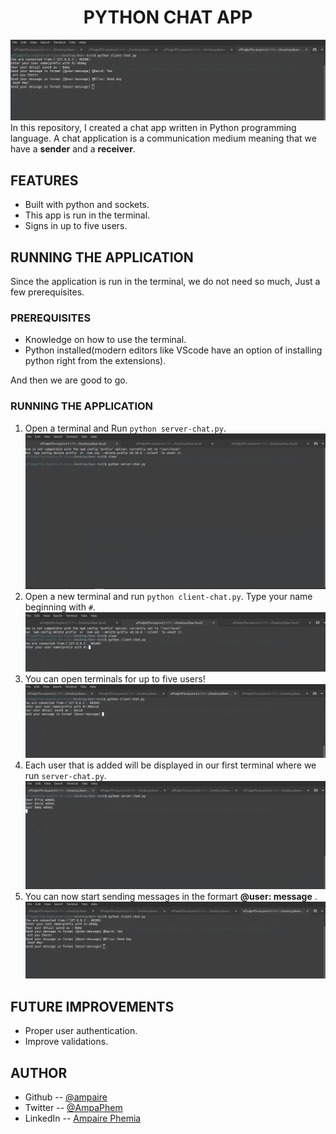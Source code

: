 # <h1 align = "center">PYTHON CHAT APP </h1>
![screenshot](screenshots/messages.png)
In this repository, I created a chat app written in Python programming language. A chat application is a communication medium meaning that we have a **sender** and a **receiver**.

## FEATURES
- Built with python and sockets.
- This app is run in the terminal.
- Signs in up to five users.

## RUNNING THE APPLICATION
  Since the application is run in the terminal, we do not need so much, Just a few prerequisites.

### PREREQUISITES
- Knowledge on how to use the terminal.
- Python installed(modern editors like VScode have an option of installing python right from the extensions).

And then we are good to go.

### RUNNING THE APPLICATION

1. Open a terminal and Run  ``python server-chat.py``.
![screenshot](screenshots/server.png)
2. Open a new terminal and run ``python client-chat.py``. Type your name beginning with ``#``.
![screenshot](screenshots/client.png)
3. You can open terminals for up to five users!
![screenshot](screenshots/client-two.png)
4. Each user that is added will be displayed in our first terminal where we run ``server-chat.py``.
![screenshot](screenshots/users.png)
5. You can now start sending messages in the formart **@user: message** .
![screenshot](screenshots/messages.png)

## FUTURE IMPROVEMENTS
- Proper user authentication.
- Improve validations.

## AUTHOR
- Github -- [@ampaire](https://github.com/ampaire)
- Twitter -- [@AmpaPhem](https://twitter.com/AmpaPhem)
- LinkedIn -- [Ampaire Phemia](https://www.linkedin.com/in/phemia)

